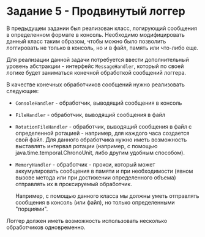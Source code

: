 # Задание 5 - Продвинутый логгер

В предыдущем задании был реализован класс, логирующий сообщения в определенном формате в консоль.
Необходимо модифицировать данный класс таким образом, чтобы можно было позволить логгировать не только в консоль, но и в файл, память или что-либо еще.

Для реализации данной задачи потребуется ввести дополнительный уровень абстракции - интерфейс `MessageHandler`, который по своей логике будет заниматься конечной обработкой сообщений логгера.

В качестве конечных обработчиков сообщений нужно реализовать следующие:
* `ConsoleHandler` - обработчик, выводящий сообщения в консоль
* `FileHandler` - обработчик, выводящий сообщения в файл
* `RotationFileHandler` - обработчик, выводящий сообщения в файл с определенной ротацией - например, для каждого часа создается свой файл. Для данного обработчика нужно иметь возможность выставлять интервал ротации (например, с помощью java.time.temporal.ChronoUnit, либо другим удобным способом).
* `MemoryHandler` - обработчик - прокси, который может аккумулировать сообщения в памяти и при необходимости (явном вызове метода или при достижении определенного объема) отправлять их в проксируемый обработчик.

  Например, с помощью данного класса мы должны уметь отправлять сообщения в консоль (или файл), но только определенными "порциями".

Логгер должен иметь возможность использовать несколько обработчиков одновременно.
